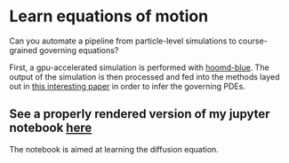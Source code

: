 # Learn equations of motion
Can you automate a pipeline from particle-level simulations to course-grained governing equations? 

First, a gpu-accelerated simulation is performed with [hoomd-blue](http://glotzerlab.engin.umich.edu/hoomd-blue/).
The output of the simulation is then processed and fed into the methods layed out in [this interesting paper](http://advances.sciencemag.org/content/3/4/e1602614) in order to infer the governing PDEs. 

## See a properly rendered version of my jupyter notebook [here](https://nbviewer.jupyter.org/github/vsoni1/learn_equations_of_motion/blob/master/Diffusion.ipynb)
The notebook is aimed at learning the diffusion equation.
